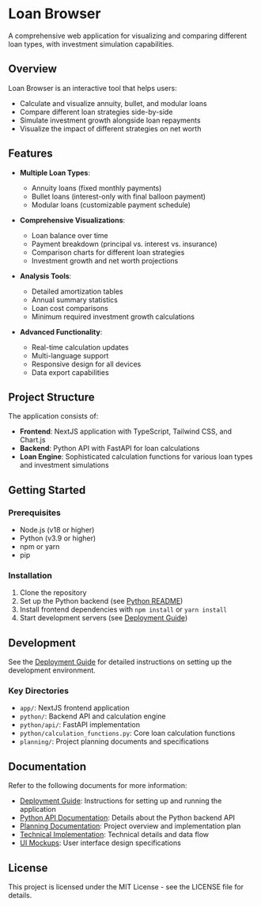 # Loan Browser

A comprehensive web application for visualizing and comparing different loan types, with investment simulation capabilities.

## Overview

Loan Browser is an interactive tool that helps users:

- Calculate and visualize annuity, bullet, and modular loans
- Compare different loan strategies side-by-side
- Simulate investment growth alongside loan repayments
- Visualize the impact of different strategies on net worth

## Features

- **Multiple Loan Types**:
  - Annuity loans (fixed monthly payments)
  - Bullet loans (interest-only with final balloon payment)
  - Modular loans (customizable payment schedule)

- **Comprehensive Visualizations**:
  - Loan balance over time
  - Payment breakdown (principal vs. interest vs. insurance)
  - Comparison charts for different loan strategies
  - Investment growth and net worth projections

- **Analysis Tools**:
  - Detailed amortization tables
  - Annual summary statistics
  - Loan cost comparisons
  - Minimum required investment growth calculations

- **Advanced Functionality**:
  - Real-time calculation updates
  - Multi-language support
  - Responsive design for all devices
  - Data export capabilities

## Project Structure

The application consists of:

- **Frontend**: NextJS application with TypeScript, Tailwind CSS, and Chart.js
- **Backend**: Python API with FastAPI for loan calculations
- **Loan Engine**: Sophisticated calculation functions for various loan types and investment simulations

## Getting Started

### Prerequisites

- Node.js (v18 or higher)
- Python (v3.9 or higher)
- npm or yarn
- pip

### Installation

1. Clone the repository
2. Set up the Python backend (see [Python README](python/README.md))
3. Install frontend dependencies with `npm install` or `yarn install`
4. Start development servers (see [Deployment Guide](DEPLOYMENT.md))

## Development

See the [Deployment Guide](DEPLOYMENT.md) for detailed instructions on setting up the development environment.

### Key Directories

- `app/`: NextJS frontend application
- `python/`: Backend API and calculation engine
- `python/api/`: FastAPI implementation
- `python/calculation_functions.py`: Core loan calculation functions
- `planning/`: Project planning documents and specifications

## Documentation

Refer to the following documents for more information:

- [Deployment Guide](DEPLOYMENT.md): Instructions for setting up and running the application
- [Python API Documentation](python/README.md): Details about the Python backend API
- [Planning Documentation](planning/LoanBrowserPlan.md): Project overview and implementation plan
- [Technical Implementation](planning/TechnicalImplementation.md): Technical details and data flow
- [UI Mockups](planning/UIMockups.md): User interface design specifications

## License

This project is licensed under the MIT License - see the LICENSE file for details.

